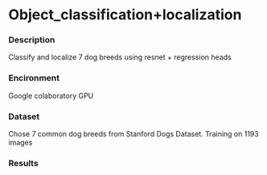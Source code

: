 # Object_classification+localization

### Description
Classify and localize 7 dog breeds using resnet  + regression heads 

### Encironment 
Google colaboratory GPU 

### Dataset
Chose 7 common dog breeds from Stanford Dogs Dataset. Training on 1193 images

### Results